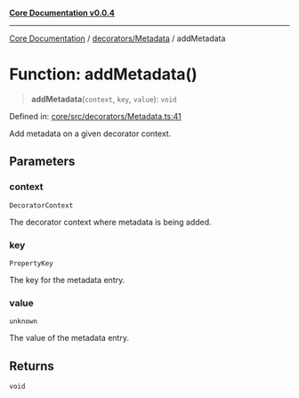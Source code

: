[**Core Documentation v0.0.4**](../../../README.md)

***

[Core Documentation](../../../modules.md) / [decorators/Metadata](../README.md) / addMetadata

# Function: addMetadata()

> **addMetadata**(`context`, `key`, `value`): `void`

Defined in: [core/src/decorators/Metadata.ts:41](https://github.com/stonemjs/core/blob/2adc2da4c7e3b5a9f593c198ba7e8ad639651777/src/decorators/Metadata.ts#L41)

Add metadata on a given decorator context.

## Parameters

### context

`DecoratorContext`

The decorator context where metadata is being added.

### key

`PropertyKey`

The key for the metadata entry.

### value

`unknown`

The value of the metadata entry.

## Returns

`void`
